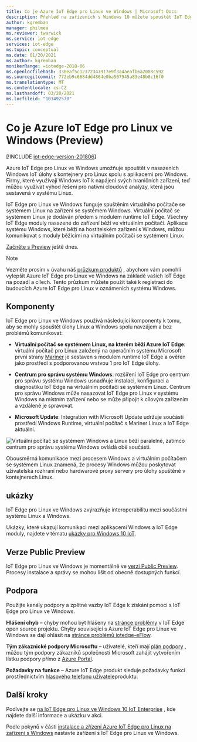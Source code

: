 ```yaml
---
title: Co je Azure IoT Edge pro Linux ve Windows | Microsoft Docs
description: Přehled na zařízeních s Windows 10 můžete spouštět IoT Edge moduly pro Linux.
author: kgremban
manager: philmea
ms.reviewer: twarwick
ms.service: iot-edge
services: iot-edge
ms.topic: conceptual
ms.date: 01/20/2021
ms.author: kgremban
monikerRange: =iotedge-2018-06
ms.openlocfilehash: 330eaf5c12372347917e9f3a4aeafb6a2088c592
ms.sourcegitcommit: 772eb9c6684dd4864e0ba507945a83e48b8c16f0
ms.translationtype: MT
ms.contentlocale: cs-CZ
ms.lasthandoff: 03/20/2021
ms.locfileid: "103492570"
---
```

# <a name="what-is-azure-iot-edge-for-linux-on-windows-preview"></a>Co je Azure IoT Edge pro Linux ve Windows (Preview)

[!INCLUDE [iot-edge-version-201806](../../includes/iot-edge-version-201806.md)]

Azure IoT Edge pro Linux ve Windows umožňuje spouštět v nasazeních Windows IoT úlohy s kontejnery pro Linux spolu s aplikacemi pro Windows. Firmy, které využívají Windows IoT k napájení svých hraničních zařízení, teď můžou využívat výhod řešení pro nativní cloudové analýzy, která jsou sestavená v systému Linux.

IoT Edge pro Linux ve Windows funguje spuštěním virtuálního počítače se systémem Linux na zařízení se systémem Windows. Virtuální počítač se systémem Linux je dodáván předem s modulem runtime IoT Edge. Všechny IoT Edge moduly nasazené do zařízení běží ve virtuálním počítači. Aplikace systému Windows, které běží na hostitelském zařízení s Windows, můžou komunikovat s moduly běžícími na virtuálním počítači se systémem Linux.

[Začněte s Preview](how-to-install-iot-edge-on-windows.md) ještě dnes.

>[!NOTE]
>Vezměte prosím v úvahu náš [průzkum produktů](https://aka.ms/AzEFLOW-Registration) , abychom vám pomohli vylepšit Azure IoT Edge pro Linux ve Windows na základě vašich IoT Edge na pozadí a cílech. Tento průzkum můžete použít také k registraci do budoucích Azure IoT Edge pro Linux v oznámeních systému Windows.

## <a name="components"></a>Komponenty

IoT Edge pro Linux ve Windows používá následující komponenty k tomu, aby se mohly spouštět úlohy Linux a Windows spolu navzájem a bez problémů komunikovat:

* **Virtuální počítač se systémem Linux, na kterém běží Azure IoT Edge**: virtuální počítač pro Linux založený na operačním systému Microsoft první strany [Mariner](https://github.com/microsoft/CBL-Mariner) je sestaven s modulem runtime IoT Edge a ověřen jako prostředí s podporovanou vrstvou 1 pro IoT Edge úlohy.

* **Centrum pro správu systému Windows**: rozšíření IoT Edge pro centrum pro správu systému Windows usnadňuje instalaci, konfiguraci a diagnostiku IoT Edge na virtuálním počítači se systémem Linux. Centrum pro správu Windows může nasazovat IoT Edge pro Linux v systému Windows na místním zařízení nebo se může připojit k cílovým zařízením a vzdáleně je spravovat.

* **Microsoft Update**: Integration with Microsoft Update udržuje součásti prostředí Windows Runtime, virtuální počítač s Mariner Linux a IoT Edge aktuální.

![Virtuální počítač se systémem Windows a Linux běží paralelně, zatímco centrum pro správu systému Windows ovládá obě součásti.](./media/iot-edge-for-linux-on-windows/architecture-and-communication.png)

Obousměrná komunikace mezi procesem Windows a virtuálním počítačem se systémem Linux znamená, že procesy Windows můžou poskytovat uživatelská rozhraní nebo hardwarové proxy servery pro úlohy spuštěné v kontejnerech Linux.

## <a name="samples"></a>ukázky

IoT Edge pro Linux ve Windows zvýrazňuje interoperabilitu mezi součástmi systému Linux a Windows.

Ukázky, které ukazují komunikaci mezi aplikacemi Windows a IoT Edge moduly, najdete v tématu [ukázky pro Windows 10 IoT](https://github.com/microsoft/Windows-IoT-Samples).

## <a name="public-preview"></a>Verze Public Preview

IoT Edge pro Linux ve Windows je momentálně ve [verzi Public Preview](https://azure.microsoft.com/support/legal/preview-supplemental-terms/). Procesy instalace a správy se mohou lišit od obecně dostupných funkcí.

## <a name="support"></a>Podpora

Použijte kanály podpory a zpětné vazby IoT Edge k získání pomoci s IoT Edge pro Linux ve Windows.

**Hlášení chyb** – chyby mohou být hlášeny na [stránce problémy](https://github.com/azure/iotedge/issues) v IoT Edge open source projektu. Chyby související s Azure IoT Edge pro Linux ve Windows se dají ohlásit na [stránce problémů iotedge-eFlow](https://github.com/azure/iotedge-eflow/issues).

**Tým zákaznické podpory Microsoftu** – uživatelé, kteří mají [plán podpory](https://azure.microsoft.com/support/plans/) , můžou tým podpory zákazníků společnosti Microsoft zahájit vytvořením lístku podpory přímo z [Azure Portal](https://ms.portal.azure.com/signin/index/?feature.settingsportalinstance=mpac).

**Požadavky na funkce** – Azure IoT Edge produkt sleduje požadavky funkcí prostřednictvím [hlasového telefonu uživatele](https://feedback.azure.com/forums/907045-azure-iot-edge)produktu.

## <a name="next-steps"></a>Další kroky

Podívejte se [na IoT Edge pro Linux ve Windows 10 IoT Enterprise](https://aka.ms/EFLOWPPC9) , kde najdete další informace a ukázku v akci.

Podle pokynů v části [instalace a zřízení Azure IoT Edge pro Linux na zařízení s Windows](how-to-install-iot-edge-on-windows.md) nastavte zařízení s IoT Edge pro Linux ve Windows.
